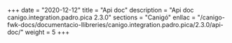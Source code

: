+++
date        = "2020-12-12"
title       = "Api doc"
description = "Api doc canigo.integration.padro.pica 2.3.0"
sections    = "Canigó"
enllac		= "/canigo-fwk-docs/documentacio-llibreries/canigo.integration.padro.pica/2.3.0/api-doc/"
weight		= 5
+++
